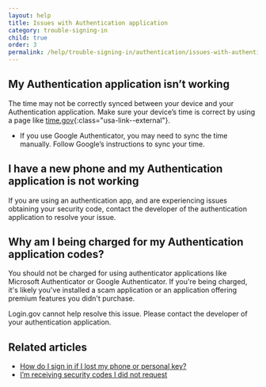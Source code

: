 ```yaml
---
layout: help
title: Issues with Authentication application
category: trouble-signing-in
child: true
order: 3
permalink: /help/trouble-signing-in/authentication/issues-with-authentication-application/
---
```


## My Authentication application isn’t working

The time may not be correctly synced between your device and your Authentication application. Make sure your device’s time is correct by using a page like [time.gov](https://time.gov){:class="usa-link--external"}.

* If you use Google Authenticator, you may need to sync the time manually. Follow Google’s instructions to sync your time.

## I have a new phone and my Authentication application is not working

If you are using an authentication app, and are experiencing issues obtaining your security code, contact the developer of the authentication application to resolve your issue.

## Why am I being charged for my Authentication application codes?

You should not be charged for using authenticator applications like Microsoft Authenticator or Google Authenticator. If you're being charged, it's likely you've installed a scam application or an application offering premium features you didn't purchase.

Login.gov cannot help resolve this issue. Please contact the developer of your authentication application.

## Related articles

* [How do I sign in if I lost my phone or personal key?](#)
* [I’m receiving security codes I did not request](#)
